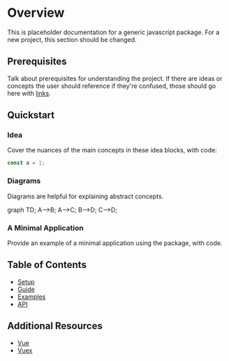 # Overview

This is placeholder documentation for a generic javascript package. For a new project, this section should be changed.


## Prerequisites

Talk about prerequisites for understanding the project. If there are ideas or concepts the user should reference if they're confused, those should go here with [links](https://en.wikipedia.org/wiki/ECMAScript).


## Quickstart

### Idea

Cover the nuances of the main concepts in these idea blocks, with code:

```javascript
const a = 1;
```

### Diagrams

Diagrams are helpful for explaining abstract concepts.

<mermaid>
graph TD;
    A-->B;
    A-->C;
    B-->D;
    C-->D;
</mermaid>

### A Minimal Application

Provide an example of a minimal application using the package, with code.


## Table of Contents

- [Setup](/setup/README.md)
- [Guide](/guide/README.md)
- [Examples](/examples/README.md)
- [API](/api/README.md)


## Additional Resources

- [Vue](https://vuejs.org)
- [Vuex](https://vuex.vuejs.org)
